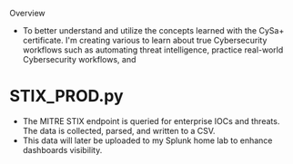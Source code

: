 Overview
- To better understand and utilize the concepts learned with the CySa+ certificate. I'm creating various to learn about true Cybersecurity workflows such as automating threat intelligence, practice real-world Cybersecurity workflows, and 

# STIX_PROD.py
- The MITRE STIX endpoint is queried for enterprise IOCs and threats. The data is collected, parsed, and written to a CSV.
- This data will later be uploaded to my Splunk home lab to enhance dashboards visibility. 

